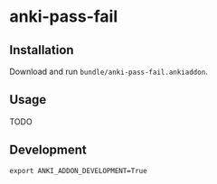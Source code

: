 # anki-pass-fail

## Installation

Download and run `bundle/anki-pass-fail.ankiaddon`.

## Usage

TODO

## Development

```shell
export ANKI_ADDON_DEVELOPMENT=True
```
